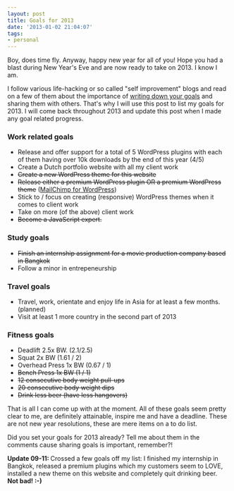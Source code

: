 ```yaml
---
layout: post
title: Goals for 2013
date: '2013-01-02 21:04:07'
tags:
- personal
---
```


Boy, does time fly. Anyway, happy new year for all of you! Hope you had a blast during New Year's Eve and are now ready to take on 2013. I know I am.

I follow various life-hacking or so called "self improvement" blogs and read on a few of them about the importance of <a href="http://fitzvillafuerte.com/the-importance-of-writing-down-your-goals-on-paper.html">writing down your goals</a> and sharing them with others. That's why I will use this post to list my goals for 2013. I will come back throughout 2013 and update this post when I made any goal related progress.
<h3>Work related goals</h3>
<ul>
	<li>Release and offer support for a total of 5 WordPress plugins with each of them having over 10k downloads by the end of this year (4/5)</li>
	<li>Create a Dutch portfolio website with all my client work</li>
	<li><del>Create a new WordPress theme for this website</del></li>
	<li><del>Release either a premium WordPress plugin OR a premium WordPress theme</del> (<a href="http://dannyvankooten.com/wordpress-plugins/mailchimp-for-wordpress/">MailChimp for WordPress</a>)</li>
	<li>Stick to / focus on creating (responsive) WordPress themes when it comes to client work</li>
	<li>Take on more (of the above) client work</li>
	<li><del>Become a JavaScript expert.</del></li>
</ul>
<h3>Study goals</h3>
<ul>
	<li><del>Finish an internship assignment for a movie production company based in Bangkok</del></li>
	<li>Follow a minor in entrepeneurship<strong>
</strong></li>
</ul>
<h3>Travel goals</h3>
<ul>
	<li>Travel, work, orientate and enjoy life in Asia for at least a few months. (planned)</li>
	<li>Visit at least 1 more country in the second part of 2013</li>
</ul>
<h3>Fitness goals</h3>
<ul>
	<li>Deadlift 2.5x BW. (2.1/2.5)</li>
	<li>Squat 2x BW (1.61 / 2)</li>
	<li>Overhead Press 1x BW (0.67 / 1)</li>
	<li><del>Bench Press 1x BW (1 / 1)</del></li>
	<li><del>12 consecutive body weight pull-ups</del></li>
	<li><del>20 consecutive body weight dips</del></li>
	<li><del>Drink less beer (have less hangovers)</del></li>
</ul>
That is all I can come up with at the moment. All of these goals seem pretty clear to me, are definitely attainable, inspire me and have a deadline. These are not new year resolutions, these are mere items on a to do list.

Did you set your goals for 2013 already? Tell me about them in the comments cause sharing goals is important, remember?!

<strong>Update 09-11: </strong>Crossed a few goals off my list: I finished my internship in Bangkok, released a premium plugins which my customers seem to LOVE, installed a new theme on this website and completely quit drinking beer. <strong>Not bad! :-)</strong>

&nbsp;